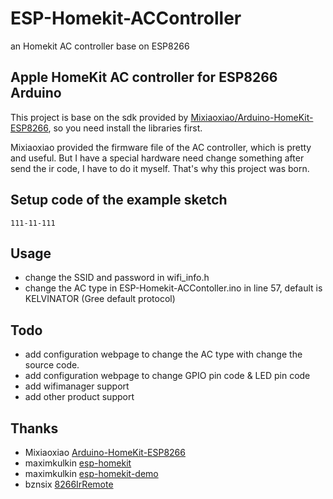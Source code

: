 # ESP-Homekit-ACController
an Homekit AC controller base on ESP8266


## Apple HomeKit AC controller for ESP8266 Arduino
This project is base on the sdk provided by [Mixiaoxiao/Arduino-HomeKit-ESP8266](https://github.com/Mixiaoxiao/Arduino-HomeKit-ESP8266/), so you need install the libraries first.


Mixiaoxiao provided the firmware file of the AC controller, which is pretty and useful. But I have a special hardware need change something after send the ir code, I have to do it myself. That's why this project was born.


## Setup code of the example sketch

``111-11-111``

## Usage
* change the SSID and password in wifi_info.h
* change the AC type in ESP-Homekit-ACContoller.ino in line 57, default is KELVINATOR (Gree default protocol)


## Todo
* add configuration webpage to change the AC type with change the source code.
* add configuration webpage to change GPIO pin code & LED pin code
* add wifimanager support
* add other product support

## Thanks
* Mixiaoxiao [Arduino-HomeKit-ESP8266](https://github.com/Mixiaoxiao/Arduino-HomeKit-ESP8266/)
* maximkulkin [esp-homekit](https://github.com/maximkulkin/esp-homekit)
* maximkulkin [esp-homekit-demo](https://github.com/maximkulkin/esp-homekit-demo)
* bznsix [8266IrRemote](https://github.com/bznsix/8266IrRemote)